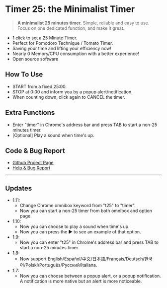 # Timer 25: the Minimalist Timer

> **A minimalist 25 minutes timer.** Simple, reliable and easy to use. \
> Focus on one dedicated function, and make it great.

* 1 click to set a 25 Minute Timer.
* Perfect for Pomodoro Technique / Tomato Timer.
* Saving your time and lifting your efficiency now!
* Nearly 0 Memory/CPU consumption with a better experience!
* Open source software

## How To Use
* START from a fixed 25:00.
* STOP at 0:00 and inform you by a popup alert/notification.
* When counting down, click again to CANCEL the timer.

## Extra Functions
* Enter "timer" in Chrome's address bar and press TAB to start a non-25 minutes timer.
* [Optional] Play a sound when time's up.

## Code & Bug Report
* [Github Project Page](https://github.com/kyan001/WebExtensions/tree/master/ChromeExt_Timer25)
* [Help & Bug Report](https://github.com/kyan001/WebExtensions/issues)

************

## Updates
* 1.11:
    * Change Chrome omnibox keyword from "t25" to "timer".
    * Now you can start a non-25 timer from both omnibox and option page.
* 1.10:
    * Now you can choose to play a sound when time's up.
    * Now you can press the ▶ to see an example of that option.
* 1.9:
    * Now you can enter "t25" in Chrome's address bar and press TAB to start a non-25 minutes timer.
* 1.8:
    * Now support English/Español/中文/日本語/Français/Deutsch/한국어/Polski/Português/Русский/Italiana.
* 1.7:
    * Now you can choose between a popup alert, or a popup notification. A notification is more native but an alert is more noticeable.

